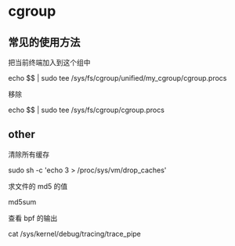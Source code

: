 # cgroup

## 常见的使用方法

把当前终端加入到这个组中

echo $$ | sudo tee /sys/fs/cgroup/unified/my_cgroup/cgroup.procs

移除

echo $$ | sudo tee /sys/fs/cgroup/cgroup.procs

## other

清除所有缓存

sudo sh -c 'echo 3 > /proc/sys/vm/drop_caches'

求文件的 md5 的值

md5sum

查看 bpf 的输出

cat /sys/kernel/debug/tracing/trace_pipe
